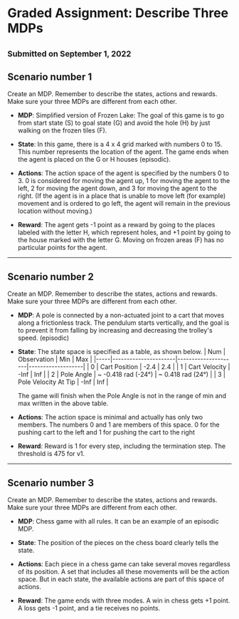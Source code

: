 # Graded Assignment: Describe Three MDPs
<sub> Submitted on September 1, 2022 </sub>
--------------------------
## Scenario number 1
Create an MDP. Remember to describe the states, actions and rewards. Make sure your three MDPs are different from each other.

  - **MDP**: Simplified version of Frozen Lake: The goal of this game is to go from start state (S) to goal state (G) and avoid the hole (H) by just walking on the frozen tiles (F).

  - **State**: In this game, there is a 4 x 4 grid marked with numbers 0 to 15. This number represents the location of the agent. The game ends when the agent is placed on the G or H houses (episodic).

  - **Actions**: The action space of the agent is specified by the numbers 0 to 3. 0 is considered for moving the agent up, 1 for moving the agent to the left, 2 for moving the agent down, and 3 for moving the agent to the right. (If the agent is in a place that is unable to move left (for example) movement and is ordered to go left, the agent will remain in the previous location without moving.)

  - **Reward**: The agent gets -1 point as a reward by going to the places labeled with the letter H, which represent holes, and +1 point by going to the house marked with the letter G. Moving on frozen areas (F) has no particular points for the agent.
--------------------------
## Scenario number 2
Create an MDP. Remember to describe the states, actions and rewards. Make sure your three MDPs are different from each other.

   - **MDP**: A pole is connected by a non-actuated joint to a cart that moves along a frictionless track. The pendulum starts vertically, and the goal is to prevent it from falling by increasing and decreasing the trolley's speed. (episodic)

   - **State**: The state space is specified as a table, as shown below. 
      | Num | Observation          | Min                 | Max               |
      |-----|----------------------|---------------------|-------------------|
      | 0   | Cart Position        | -2.4                | 2.4               |
      | 1   | Cart Velocity        | -Inf                | Inf               |
      | 2   | Pole Angle           | ~ -0.418 rad (-24°) | ~ 0.418 rad (24°) |
      | 3   | Pole Velocity At Tip | -Inf                | Inf               |
      
     The game will finish when the Pole Angle is not in the range of min and max written in the above table.

   - **Actions**: The action space is minimal and actually has only two members. The numbers 0 and 1 are members of this space. 0 for the pushing cart to the left and 1 for pushing the cart to the right

   - **Reward**: Reward is 1 for every step, including the termination step. The threshold is 475 for v1.

--------------------------
## Scenario number 3
Create an MDP. Remember to describe the states, actions and rewards. Make sure your three MDPs are different from each other.

   - **MDP**: Chess game with all rules. It can be an example of an episodic MDP.

   - **State**: The position of the pieces on the chess board clearly tells the state.

   - **Actions**: Each piece in a chess game can take several moves regardless of its position. A set that includes all these movements will be the action space. But in each state, the available actions are part of this space of actions.

   - **Reward**: The game ends with three modes. A win in chess gets +1 point. A loss gets -1 point, and a tie receives no points.
